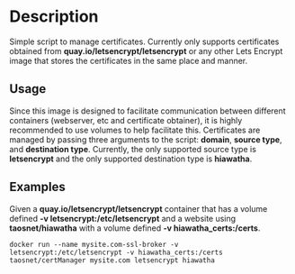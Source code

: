 # Description

Simple script to manage certificates. Currently only supports certificates obtained from **quay.io/letsencrypt/letsencrypt** or any other Lets Encrypt image that stores the certificates in the same place and manner.

## Usage

Since this image is designed to facilitate communication between different containers (webserver, etc and certificate obtainer), it is highly recommended to use volumes to help facilitate this. Certificates are managed by passing three arguments to the script: **domain**, **source type**, and **destination type**. Currently, the only supported source type is **letsencrypt** and the only supported destination type is **hiawatha**.

## Examples

Given a **quay.io/letsencrypt/letsencrypt** container that has a volume defined **-v letsencrypt:/etc/letsencrypt** and a website using **taosnet/hiawatha** with a volume defined **-v hiawatha_certs:/certs**.
```
docker run --name mysite.com-ssl-broker -v letsencrypt:/etc/letsencrypt -v hiawatha_certs:/certs taosnet/certManager mysite.com letsencrypt hiawatha
```
